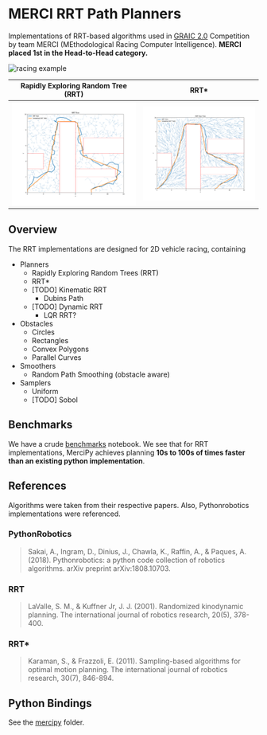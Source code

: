 # MERCI RRT Path Planners
Implementations of RRT-based algorithms used in [GRAIC 2.0](https://popgri.github.io/Race/outreach/) Competition by team 
MERCI (MEthodological Racing Computer Intelligence). **MERCI placed 1st in the Head-to-Head category.**

![racing example](./doc/img/planner_demo.gif)

| Rapidly Exploring Random Tree (RRT)    | RRT*                                            |
|----------------------------------------|-------------------------------------------------|
| ![RRT Diagram](./doc/img/RRT_Tree.svg) | ![RRT Star Diagram](./doc/img/RRTStar_Tree.svg) |

## Overview
The RRT implementations are designed for 2D vehicle racing, containing

* Planners
    * Rapidly Exploring Random Trees (RRT)
    * RRT*
    * [TODO] Kinematic RRT
        * Dubins Path
    * [TODO] Dynamic RRT
        * LQR RRT?
* Obstacles
    * Circles
    * Rectangles 
    * Convex Polygons 
    * Parallel Curves 
* Smoothers
    * Random Path Smoothing (obstacle aware)
* Samplers
    * Uniform
    * [TODO] Sobol

## Benchmarks

We have a crude [benchmarks](./notebooks/rrt-benchmark.ipynb) notebook. We see that for RRT implementations, MerciPy achieves planning **10s to 100s of times faster than an existing python implementation**.

## References 

Algorithms were taken from their respective papers. Also, Pythonrobotics implementations were referenced.

### PythonRobotics
> Sakai, A., Ingram, D., Dinius, J., Chawla, K., Raffin, A., & Paques, A. (2018). Pythonrobotics: a python code collection of robotics algorithms. arXiv preprint arXiv:1808.10703.

### RRT
> LaValle, S. M., & Kuffner Jr, J. J. (2001). Randomized kinodynamic planning. The international journal of robotics research, 20(5), 378-400.

### RRT*
> Karaman, S., & Frazzoli, E. (2011). Sampling-based algorithms for optimal motion planning. The international journal of robotics research, 30(7), 846-894.

## Python Bindings

See the [mercipy](./mercipy) folder.
